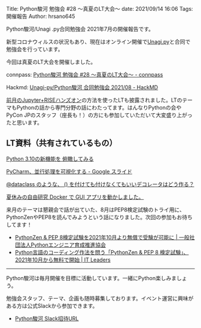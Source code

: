 Title: Python駿河 勉強会 #28 ～真夏のLT大会～
date: 2021/09/14 16:06
Tags: 開催報告
Author: hrsano645

Python駿河/Unagi .py合同勉強会 2021年7月の開催報告です。

新型コロナウィルスの状況もあり、現在はオンライン開催で[Unagi.py](https://unagi-py.connpass.com/)と合同で勉強会を行っています。

今回は真夏のLT大会を開催しました。

connpass: [Python駿河 勉強会 #28 ～真夏のLT大会～ - connpass](https://py-suruga.connpass.com/event/222048/)

Hackmd: [Unagi-py/Python駿河 合同勉強会 2021/08 - HackMD](https://hackmd.io/@pysuruga-unagipy/B1GeJF1bY)


[前月のJupyter+RISEハンズオン]({filename}.\20210731.md)の方法を使ったLTも披露されました。LTのテーマもPythonの話から専門分野の話にわたってます。はんなりPythonの会やPyCon JPのスタッフ（座長も！）の方にも参加していただいて大変盛り上がったと思います。

## LT資料（共有されているもの）

[Python 3.10の新機能を 俯瞰してみる](https://www.slideshare.net/hiroyaakita/python-310)

[PyCharm、並行処理を可視化する - Google スライド](https://docs.google.com/presentation/d/1c3LVHNwfW0sI3oavYCM6CbARIMW3QOaHUB9JY-Smyt8/edit#slide=id.p)

[@dataclass のような、 () を付けても付けなくてもいいデコレータはどう作る？](https://ftnext.github.io/2021_slides/pysuruga_Aug/decorator_like_dataclass.html#/1)

[夏休みの自由研究 Docker で GUI アプリを動かしました。](https://junyanakada.com/lightningtalks/2021/08/28/py-suruga/gui-in-docker.slides.html#/)

来月のテーマは懇親会で話が出ていた、8月はPEP8検定試験のトライ用に、PythonZenやPEP8を読んでみようという話になりました。次回の参加もお待ちしてます！

- [PythonZen & PEP 8検定試験を2021年10月より無償で受験が可能に | 一般社団法人Pythonエンジニア育成推進協会](https://www.pythonic-exam.com/archives/news/pythonzen-pep-8)
- [Python言語のコーディング作法を問う「PythonZen & PEP 8 検定試験」、2021年10月から無料で開始 | IT Leaders](https://it.impress.co.jp/articles/-/21785)


---

Python駿河は毎月開催を目標に活動しています。一緒にPython楽しみましょう。

勉強会スタッフ、テーマ、企画も随時募集しております。イベント運営に興味がある方は公式Slackから参加できます。

- [Python駿河 Slack招待URL](https://join.slack.com/t/py-suruga/shared_invite/zt-811b9pwj-R_RbCmlTlV4B5iVKxF5gfA)